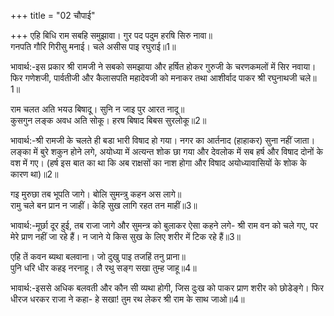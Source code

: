 +++
title = "02 चौपाई"

+++
एहि बिधि राम सबहि समुझावा। गुर पद पदुम हरषि सिरु नावा॥  
गनपति गौरि गिरीसु मनाई। चले असीस पाइ रघुराई॥1॥  

भावार्थ:-इस प्रकार श्री रामजी ने सबको समझाया और हर्षित होकर गुरुजी के चरणकमलों में सिर नवाया। फिर गणेशजी, पार्वतीजी और कैलासपति महादेवजी को मनाकर तथा आशीर्वाद पाकर श्री रघुनाथजी चले॥1॥  

राम चलत अति भयउ बिषादू। सुनि न जाइ पुर आरत नादू॥  
कुसगुन लङ्क अवध अति सोकू। हरष बिषाद बिबस सुरलोकू॥2॥  

भावार्थ:-श्री रामजी के चलते ही बडा भारी विषाद हो गया। नगर का आर्तनाद (हाहाकर) सुना नहीं जाता। लङ्का में बुरे शकुन होने लगे, अयोध्या में अत्यन्त शोक छा गया और देवलोक में सब हर्ष और विषाद दोनों के वश में गए। (हर्ष इस बात का था कि अब राक्षसों का नाश होगा और विषाद अयोध्यावासियों के शोक के कारण था)॥2॥  

गइ मुरुछा तब भूपति जागे। बोलि सुमन्त्रु कहन अस लागे॥  
रामु चले बन प्रान न जाहीं। केहि सुख लागि रहत तन माहीं॥3॥  

भावार्थ:-मूर्छा दूर हुई, तब राजा जागे और सुमन्त्र को बुलाकर ऐसा कहने लगे- श्री राम वन को चले गए, पर मेरे प्राण नहीं जा रहे हैं। न जाने ये किस सुख के लिए शरीर में टिक रहे हैं॥3॥  

एहि तें कवन ब्यथा बलवाना। जो दुखु पाइ तजहिं तनु प्राना॥  
पुनि धरि धीर कहइ नरनाहू। लै रथु सङ्ग सखा तुम्ह जाहू॥4॥  

भावार्थ:-इससे अधिक बलवती और कौन सी व्यथा होगी, जिस दुःख को पाकर प्राण शरीर को छोडेङ्गे। फिर धीरज धरकर राजा ने कहा- हे सखा! तुम रथ लेकर श्री राम के साथ जाओ॥4॥  

<div class="audioEmbed"  caption="AIR-वाचनम्" src="https://archive
.org/download/rAmcharitmAnas-AIR/EPI-159.mp3"></div>
